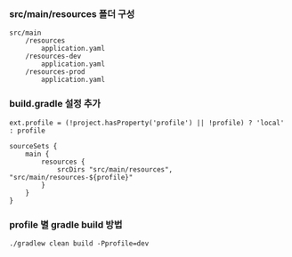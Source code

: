 ### src/main/resources 폴더 구성
    src/main
        /resources
            application.yaml
        /resources-dev
            application.yaml
        /resources-prod
            application.yaml

### build.gradle 설정 추가
    ext.profile = (!project.hasProperty('profile') || !profile) ? 'local' : profile
    
    sourceSets {
        main {
            resources {
                srcDirs "src/main/resources", "src/main/resources-${profile}"
            }
        }
    }

### profile 별 gradle build 방법
    ./gradlew clean build -Pprofile=dev
